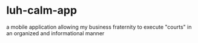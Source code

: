 # luh-calm-app
 a mobile application allowing my business fraternity to execute "courts" in an organized and informational manner
